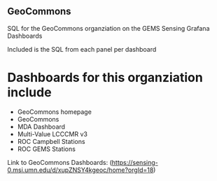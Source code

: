 ## GeoCommons

 SQL for the GeoCommons organziation on the GEMS Sensing Grafana Dashboards

 Included is the SQL from each panel per dashboard


 # Dashboards for this organziation include

 - GeoCommons homepage
 - GeoCommons
 - MDA Dashboard
 - Multi-Value LCCCMR v3
 - ROC Campbell Stations
 - ROC GEMS Stations
    
 Link to GeoCommons Dashboards: (https://sensing-0.msi.umn.edu/d/xupZNSY4kgeoc/home?orgId=18)

